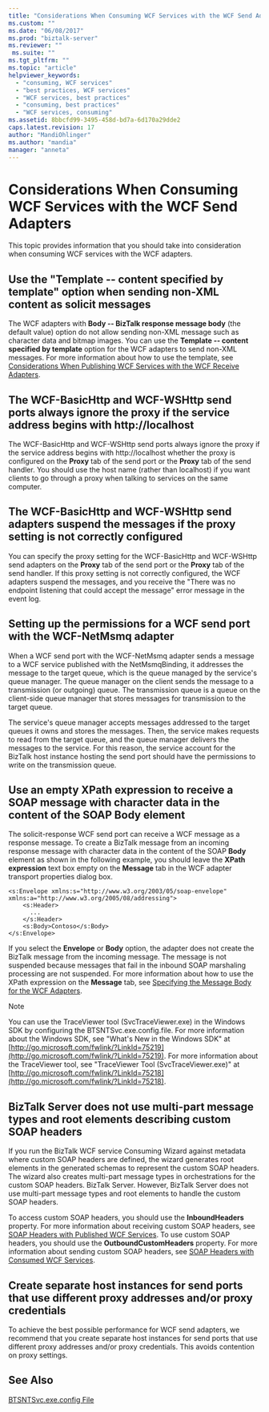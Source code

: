 ```yaml
---
title: "Considerations When Consuming WCF Services with the WCF Send Adapters | Microsoft Docs"
ms.custom: ""
ms.date: "06/08/2017"
ms.prod: "biztalk-server"
ms.reviewer: ""
 ms.suite: ""
ms.tgt_pltfrm: ""
ms.topic: "article"
helpviewer_keywords: 
  - "consuming, WCF services"
  - "best practices, WCF services"
  - "WCF services, best practices"
  - "consuming, best practices"
  - "WCF services, consuming"
ms.assetid: 8bbcfd99-3495-458d-bd7a-6d170a29dde2
caps.latest.revision: 17
author: "MandiOhlinger"
ms.author: "mandia"
manager: "anneta"
---
```

# Considerations When Consuming WCF Services with the WCF Send Adapters
This topic provides information that you should take into consideration when consuming WCF services with the WCF adapters.  
  
## Use the "Template -- content specified by template" option when sending non-XML content as solicit messages  
 The WCF adapters with **Body -- BizTalk response message body** (the default value) option do not allow sending non-XML message such as character data and bitmap images. You can use the **Template -- content specified by template** option for the WCF adapters to send non-XML messages. For more information about how to use the template, see [Considerations When Publishing WCF Services with the WCF Receive Adapters](../core/considerations-when-publishing-wcf-services-with-the-wcf-receive-adapters.md).  
  
## The WCF-BasicHttp and WCF-WSHttp send ports always ignore the proxy if the service address begins with http://localhost  
 The WCF-BasicHttp and WCF-WSHttp send ports always ignore the proxy if the service address begins with http://localhost whether the proxy is configured on the **Proxy** tab of the send port or the **Proxy** tab of the send handler. You should use the host name (rather than localhost) if you want clients to go through a proxy when talking to services on the same computer.  
  
## The WCF-BasicHttp and WCF-WSHttp send adapters suspend the messages if the proxy setting is not correctly configured  
 You can specify the proxy setting for the WCF-BasicHttp and WCF-WSHttp send adapters on the **Proxy** tab of the send port or the **Proxy** tab of the send handler. If this proxy setting is not correctly configured, the WCF adapters suspend the messages, and you receive the "There was no endpoint listening that could accept the message" error message in the event log.  
  
## Setting up the permissions for a WCF send port with the WCF-NetMsmq adapter  
 When a WCF send port with the WCF-NetMsmq adapter sends a message to a WCF service published with the NetMsmqBinding, it addresses the message to the target queue, which is the queue managed by the service's queue manager. The queue manager on the client sends the message to a transmission (or outgoing) queue. The transmission queue is a queue on the client-side queue manager that stores messages for transmission to the target queue.  
  
 The service's queue manager accepts messages addressed to the target queues it owns and stores the messages. Then, the service makes requests to read from the target queue, and the queue manager delivers the messages to the service. For this reason, the service account for the BizTalk host instance hosting the send port should have the permissions to write on the transmission queue.  
  
## Use an empty XPath expression to receive a SOAP message with character data in the content of the SOAP Body element  
 The solicit-response WCF send port can receive a WCF message as a response message. To create a BizTalk message from an incoming response message with character data in the content of the SOAP **Body** element as shown in the following example, you should leave the **XPath expression** text box empty on the **Message** tab in the WCF adapter transport properties dialog box.  
  
```  
<s:Envelope xmlns:s="http://www.w3.org/2003/05/soap-envelope" xmlns:a="http://www.w3.org/2005/08/addressing">  
    <s:Header>  
      ...  
    </s:Header>  
    <s:Body>Contoso</s:Body>  
</s:Envelope>  
```  
  
 If you select the **Envelope** or **Body** option, the adapter does not create the BizTalk message from the incoming message. The message is not suspended because messages that fail in the inbound SOAP marshaling processing are not suspended. For more information about how to use the XPath expression on the **Message** tab, see [Specifying the Message Body for the WCF Adapters](../core/specifying-the-message-body-for-the-wcf-adapters.md).  
  
> [!NOTE]
>  You can use the TraceViewer tool (SvcTraceViewer.exe) in the Windows SDK by configuring the BTSNTSvc.exe.config.file. For more information about the Windows SDK, see "What's New in the Windows SDK" at [http://go.microsoft.com/fwlink/?LinkId=75219](http://go.microsoft.com/fwlink/?LinkId=75219). For more information about the TraceViewer tool, see "TraceViewer Tool (SvcTraceViewer.exe)" at [http://go.microsoft.com/fwlink/?LinkId=75218](http://go.microsoft.com/fwlink/?LinkId=75218).  
  
## BizTalk Server does not use multi-part message types and root elements describing custom SOAP headers  
 If you run the BizTalk WCF service Consuming Wizard against metadata where custom SOAP headers are defined, the wizard generates root elements in the generated schemas to represent the custom SOAP headers. The wizard also creates multi-part message types in orchestrations for the custom SOAP headers. BizTalk Server. However, BizTalk Server does not use multi-part message types and root elements to handle the custom SOAP headers.  
  
 To access custom SOAP headers, you should use the **InboundHeaders** property. For more information about receiving custom SOAP headers, see [SOAP Headers with Published WCF Services](../core/soap-headers-with-published-wcf-services.md). To use custom SOAP headers, you should use the **OutboundCustomHeaders** property. For more information about sending custom SOAP headers, see [SOAP Headers with Consumed WCF Services](../core/soap-headers-with-consumed-wcf-services.md).  
  
## Create separate host instances for send ports that use different proxy addresses and/or proxy credentials  
 To achieve the best possible performance for WCF send adapters, we recommend that you create separate host instances for send ports that use different proxy addresses and/or proxy credentials. This avoids contention on proxy settings.  
  
## See Also  
 [BTSNTSvc.exe.config File](../core/btsntsvc-exe-config-file.md)